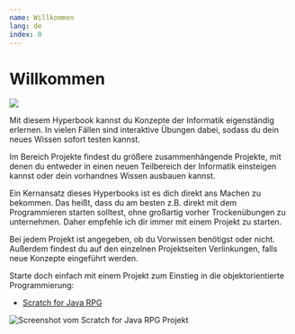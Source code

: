 ```yaml
---
name: Willkommen
lang: de
index: 0
---
```


# Willkommen

![](/images/willkommen-banner.jpg)

Mit diesem Hyperbook kannst du Konzepte der Informatik eigenständig erlernen. In vielen Fällen sind interaktive Übungen dabei, sodass du dein neues Wissen sofort testen kannst.

Im Bereich Projekte findest du größere zusammenhängende Projekte, mit denen du entweder in einen neuen Teilbereich der Informatik einsteigen kannst oder dein vorhandnes Wissen ausbauen kannst.

Ein Kernansatz dieses Hyperbooks ist es dich direkt ans Machen zu bekommen. Das heißt, dass du am besten z.B. direkt mit dem Programmieren starten solltest, ohne großartig vorher Trockenübungen zu unternehmen. Daher empfehle ich dir immer mit einem Projekt zu starten.

Bei jedem Projekt ist angegeben, ob du Vorwissen benötigst oder nicht. Außerdem findest du auf den einzelnen Projektseiten Verlinkungen, falls neue Konzepte eingeführt werden.

Starte doch einfach mit einem Projekt zum Einstieg in die objektorientierte Programmierung:

- [Scratch for Java RPG](/projekte/rpg)

![Screenshot vom Scratch for Java RPG Projekt](/images/scratch-for-java-rpg.png "Screenshot des Scratch for Java RPG Projektes")